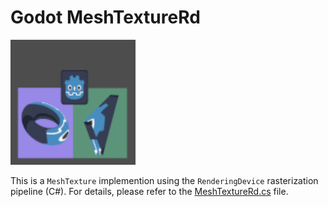 # Godot MeshTextureRd
<img src="./icon.webp" width=200/>

This is a `MeshTexture` implemention using the `RenderingDevice` rasterization pipeline (C#). For details, please refer to the [MeshTextureRd.cs](./MeshTextureRd.cs) file.